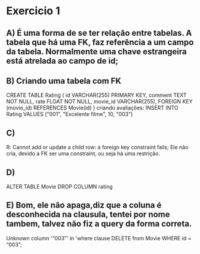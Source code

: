 # Exercicio 1

## A) É uma forma de se ter relação entre tabelas. A tabela que há uma FK, faz referência a um campo da tabela. Normalmente uma chave estrangeira está atrelada ao campo de id;

## B) Criando uma tabela com FK

CREATE TABLE Rating (
id VARCHAR(255) PRIMARY KEY,
comment TEXT NOT NULL,
rate FLOAT NOT NULL,
movie_id VARCHAR(255),
FOREIGN KEY (movie_id) REFERENCES Movie(id)
)
criando avaliações:
INSERT INTO Rating VALUES
("001", "Excelente filme", 10, "003")

## C)

R: Cannot add or update a child row: a foreign key constraint fails; Ele não cria, devido a FK ser uma constraint, ou seja há uma restrição.

## D)

ALTER TABLE Movie DROP COLUMN rating

## E) Bom, ele não apaga,diz que a coluna é desconhecida na clausula, tentei por nome tambem, talvez não fiz a query da forma correta.

Unknown column '“003”' in 'where clause
DELETE from Movie
WHERE id = “003”;
